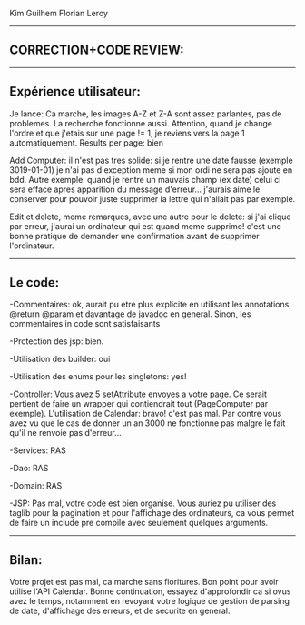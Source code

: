 Kim Guilhem Florian Leroy

------------------------------------------------------------------
CORRECTION+CODE REVIEW:
------------------------------------------------------------------

-------------------------
Expérience utilisateur:
-------------------------

Je lance: Ca marche, les images A-Z et Z-A sont assez parlantes, pas de problemes.
La recherche fonctionne aussi.
Attention, quand je change l'ordre et que j'etais sur une page != 1, je reviens vers la page 1 automatiquement.
Results per page: bien

Add Computer: il n'est pas tres solide: si je rentre une date fausse (exemple 3019-01-01) je n'ai pas d'exception meme si mon ordi ne sera pas ajoute en bdd. Autre exemple: quand je rentre un mauvais champ (ex date) celui ci sera efface apres apparition du message d'erreur... j'aurais aime le conserver pour pouvoir juste supprimer la lettre qui n'allait pas par exemple.

Edit et delete, meme remarques, avec une autre pour le delete: si j'ai clique par erreur, j'aurai un ordinateur qui est quand meme supprime! c'est une bonne pratique de demander une confirmation avant de supprimer l'ordinateur.

-------------------------
Le code:
-------------------------
-Commentaires: ok, aurait pu etre plus explicite en utilisant les annotations @return @param et davantage de javadoc en general. Sinon, les commentaires in code sont satisfaisants
	
-Protection des jsp: bien.
	
-Utilisation des builder: oui

-Utilisation des enums pour les singletons: yes!

-Controller: Vous avez 5 setAttribute envoyes a votre page. Ce serait pertient de faire un wrapper qui contiendrait tout (PageComputer par exemple). L'utilisation de Calendar: bravo! c'est pas mal. Par contre vous avez vu que le cas de donner un an 3000 ne fonctionne pas malgre le fait qu'il ne renvoie pas d'erreur...

-Services: RAS

-Dao: RAS

-Domain: RAS

-JSP: Pas mal, votre code est bien organise. Vous auriez pu utiliser des taglib pour la pagination et pour l'affichage des ordinateurs, ca vous permet de faire un include pre compile avec seulement quelques arguments.


-------------------------
Bilan: 
-------------------------
Votre projet est pas mal, ca marche sans fioritures. Bon point pour avoir utilise l'API Calendar.
Bonne continuation, essayez d'approfondir ca si ovus avez le temps, notamment en revoyant votre logique de gestion de parsing de date, d'affichage des erreurs, et de securite en general.
